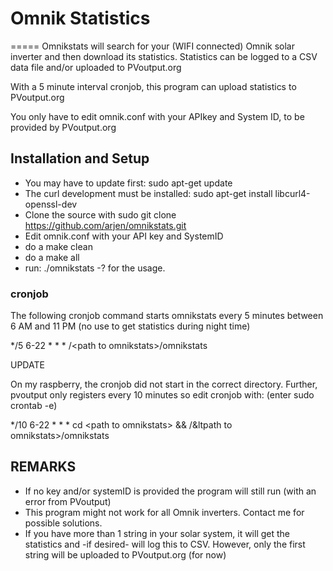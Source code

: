 # Omnik Statistics
=====
Omnikstats will search for your (WIFI connected) Omnik solar inverter and then download its statistics. 
Statistics can be logged to a CSV data file and/or uploaded to PVoutput.org

With a 5 minute interval cronjob, this program can upload statistics to PVoutput.org

You only have to edit omnik.conf with your APIkey and System ID, to be provided by PVoutput.org

## Installation and Setup

* You may have to update first:
	sudo apt-get update
* The curl development must be installed:
	sudo apt-get install libcurl4-openssl-dev
* Clone the source with sudo git clone https://github.com/arjen/omnikstats.git
* Edit omnik.conf with your API key and SystemID
* do a make clean
* do a make all
* run: ./omnikstats -? for the usage.

### cronjob
The following cronjob command starts omnikstats every 5 minutes between 6 AM and 11 PM
(no use to get statistics during night time)

*/5 6-22 * * * /\<path to omnikstats>/omnikstats

UPDATE

On my raspberry, the cronjob did not start in the correct directory. 
Further, pvoutput only registers every 10 minutes
so edit cronjob with: (enter sudo crontab -e)

*/10 6-22 * * * cd \<path to omnikstats> && /&ltpath to omnikstats>/omnikstats

## REMARKS

* If no key and/or systemID is provided the program will still run (with an error from PVoutput)
* This program might not work for all Omnik inverters. Contact me for possible solutions.
* If you have more than 1 string in your solar system, it will get the statistics and -if desired- will
	log this to CSV. However, only the first string will be uploaded to PVoutput.org (for now)

